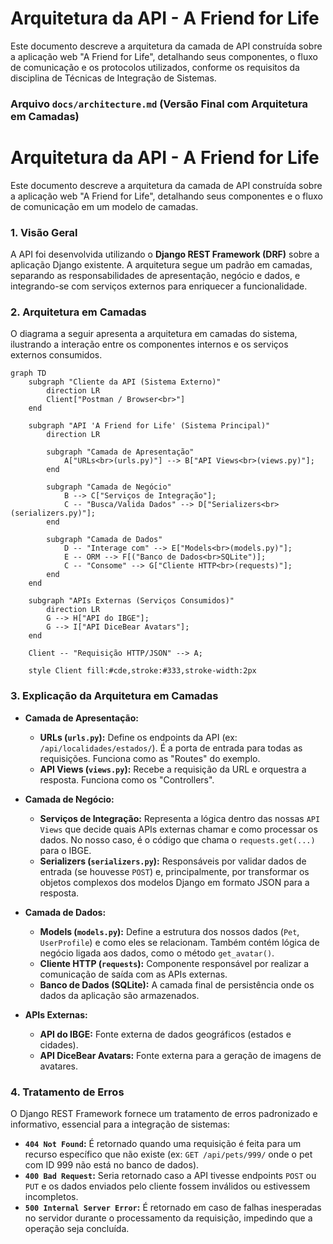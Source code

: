 # Arquitetura da API - A Friend for Life

Este documento descreve a arquitetura da camada de API construída sobre a aplicação web "A Friend for Life", detalhando seus componentes, o fluxo de comunicação e os protocolos utilizados, conforme os requisitos da disciplina de Técnicas de Integração de Sistemas.

### **Arquivo `docs/architecture.md` (Versão Final com Arquitetura em Camadas)**

# Arquitetura da API - A Friend for Life

Este documento descreve a arquitetura da camada de API construída sobre a aplicação web "A Friend for Life", detalhando seus componentes e o fluxo de comunicação em um modelo de camadas.

### 1. Visão Geral

A API foi desenvolvida utilizando o **Django REST Framework (DRF)** sobre a aplicação Django existente. A arquitetura segue um padrão em camadas, separando as responsabilidades de apresentação, negócio e dados, e integrando-se com serviços externos para enriquecer a funcionalidade.

### 2. Arquitetura em Camadas

O diagrama a seguir apresenta a arquitetura em camadas do sistema, ilustrando a interação entre os componentes internos e os serviços externos consumidos.
```mermaid
graph TD
    subgraph "Cliente da API (Sistema Externo)"
        direction LR
        Client["Postman / Browser<br>"]
    end

    subgraph "API 'A Friend for Life' (Sistema Principal)"
        direction LR
        
        subgraph "Camada de Apresentação"
            A["URLs<br>(urls.py)"] --> B["API Views<br>(views.py)"];
        end

        subgraph "Camada de Negócio"
            B --> C["Serviços de Integração"];
            C -- "Busca/Valida Dados" --> D["Serializers<br>(serializers.py)"];
        end

        subgraph "Camada de Dados"
            D -- "Interage com" --> E["Models<br>(models.py)"];
            E -- ORM --> F[("Banco de Dados<br>SQLite")];
            C -- "Consome" --> G["Cliente HTTP<br>(requests)"];
        end
    end

    subgraph "APIs Externas (Serviços Consumidos)"
        direction LR
        G --> H["API do IBGE"];
        G --> I["API DiceBear Avatars"];
    end

    Client -- "Requisição HTTP/JSON" --> A;

    style Client fill:#cde,stroke:#333,stroke-width:2px
```
### 3. Explicação da Arquitetura em Camadas

*   **Camada de Apresentação:**
    *   **URLs (`urls.py`):** Define os endpoints da API (ex: `/api/localidades/estados/`). É a porta de entrada para todas as requisições. Funciona como as "Routes" do exemplo.
    *   **API Views (`views.py`):** Recebe a requisição da URL e orquestra a resposta. Funciona como os "Controllers".

*   **Camada de Negócio:**
    *   **Serviços de Integração:** Representa a lógica dentro das nossas `API Views` que decide quais APIs externas chamar e como processar os dados. No nosso caso, é o código que chama o `requests.get(...)` para o IBGE.
    *   **Serializers (`serializers.py`):** Responsáveis por validar dados de entrada (se houvesse `POST`) e, principalmente, por transformar os objetos complexos dos modelos Django em formato JSON para a resposta.

*   **Camada de Dados:**
    *   **Models (`models.py`):** Define a estrutura dos nossos dados (`Pet`, `UserProfile`) e como eles se relacionam. Também contém lógica de negócio ligada aos dados, como o método `get_avatar()`.
    *   **Cliente HTTP (`requests`):** Componente responsável por realizar a comunicação de saída com as APIs externas.
    *   **Banco de Dados (SQLite):** A camada final de persistência onde os dados da aplicação são armazenados.

*   **APIs Externas:**
    *   **API do IBGE:** Fonte externa de dados geográficos (estados e cidades).
    *   **API DiceBear Avatars:** Fonte externa para a geração de imagens de avatares.



### 4. Tratamento de Erros

O Django REST Framework fornece um tratamento de erros padronizado e informativo, essencial para a integração de sistemas:

*   **`404 Not Found`:** É retornado quando uma requisição é feita para um recurso específico que não existe (ex: `GET /api/pets/999/` onde o pet com ID 999 não está no banco de dados).
*   **`400 Bad Request`:** Seria retornado caso a API tivesse endpoints `POST` ou `PUT` e os dados enviados pelo cliente fossem inválidos ou estivessem incompletos.
*   **`500 Internal Server Error`:** É retornado em caso de falhas inesperadas no servidor durante o processamento da requisição, impedindo que a operação seja concluída.


